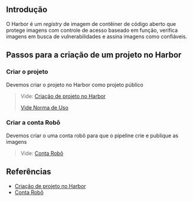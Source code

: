 ## Introdução

O Harbor é um _registry_ de imagem de contêiner de código aberto que
protege imagens com controle de acesso baseado em função, verifica
imagens em busca de vulnerabilidades e assina imagens como confiáveis.


## Passos para a criação de um projeto no Harbor

### Criar o projeto

Devemos criar o projeto no Harbor como projeto público

> Vide: [Criação de projeto no Harbor](https://goharbor.io/docs/1.10/working-with-projects/create-projects/)
>
> [Vide Norma de Uso](devops/politicas/padrao-nomenclatura.md#harbor)



### Criar a conta Robô

Devemos criar o uma conta robô para que o pipeline crie e publique as imagens

> Vide:
> [Conta Robô](https://goharbor.io/docs/1.10/working-with-projects/project-configuration/create-robot-accounts/)

## Referências

- [Criação de projeto no Harbor](https://goharbor.io/docs/1.10/working-with-projects/create-projects/)
- [Conta Robô](https://goharbor.io/docs/1.10/working-with-projects/project-configuration/create-robot-accounts/)